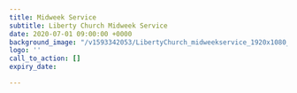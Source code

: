 ```yaml
---
title: Midweek Service
subtitle: Liberty Church Midweek Service
date: 2020-07-01 09:00:00 +0000
background_image: "/v1593342053/LibertyChurch_midweekservice_1920x1080_xpnii4.png"
logo: ''
call_to_action: []
expiry_date: 

---
```


